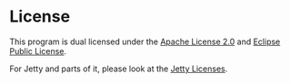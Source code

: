 # License

This program is dual licensed under the
[Apache License 2.0](http://www.apache.org/licenses/LICENSE-2.0.html)
and
[Eclipse Public License](http://www.eclipse.org/legal/epl-v10.html).

For Jetty and parts of it, please look at the
[Jetty Licenses](http://www.eclipse.org/jetty/licenses.php).
